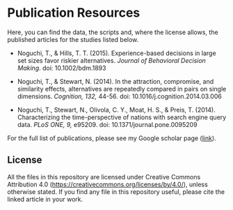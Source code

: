 # Publication Resources

Here, you can find the data, the scripts and, where the license allows, the published articles for the studies listed below.

- Noguchi, T., & Hills, T. T. (2015). Experience-based decisions in large set sizes favor riskier alternatives. *Journal of Behavioral Decision Making*. doi: 10.1002/bdm.1893

- Noguchi, T., & Stewart, N. (2014). In the attraction, compromise, and similarity effects, alternatives are repeatedly compared in pairs on single dimensions. *Cognition, 132,* 44-56. doi: 10.1016/j.cognition.2014.03.006

- Noguchi, T., Stewart, N., Olivola, C. Y., Moat, H. S., & Preis, T. (2014). Characterizing the time-perspective of nations with search engine query data. *PLoS ONE, 9,* e95209. doi: 10.1371/journal.pone.0095209


For the full list of publications, please see my Google scholar page ([link](https://scholar.google.co.uk/citations?user=d2cJOkgAAAAJ&hl=en)).


## License
All the files in this repository are licensed under Creative Commons Attribution 4.0 (https://creativecommons.org/licenses/by/4.0/), unless otherwise stated. If you find any file in this repository useful, please cite the linked article in your work.
